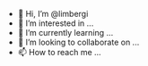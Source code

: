 - 👋 Hi, I’m @limbergi
- 👀 I’m interested in ...
- 🌱 I’m currently learning ...
- 💞️ I’m looking to collaborate on ...
- 📫 How to reach me ...

<!---
limbergi/limbergi is a ✨ special ✨ repository because its `README.md` (this file) appears on your GitHub profile.
You can click the Preview link to take a look at your changes.
--->
